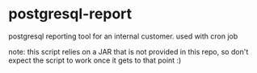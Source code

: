 # postgresql-report
postgresql reporting tool for an internal customer. used with cron job

note: this script relies on a JAR that is not provided in this repo, so don't expect the script to work once it gets to that point :)